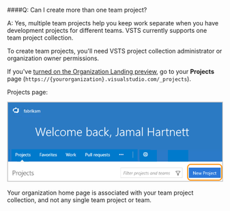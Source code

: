 ####Q:	Can I create more than one team project?

A:	Yes, multiple team projects help you keep work separate when 
you have development projects for different teams. 
VSTS currently supports one team project collection.

To create team projects, you'll need VSTS 
project collection administrator or organization owner permissions. 

If you've [turned on the Organization Landing preview](../user-guide/organization-home-pages.md), 
go to your **Projects** page (```https://{yourorganization}.visualstudio.com/_projects```).

Projects page:

<img alt="From your Projects page, create more team projects" src="./_img/create-new-project-organization-home.png" style="border: 1px solid #CCCCCC" />

Your organization home page is associated with your team project collection, and not any single team project or team. 
